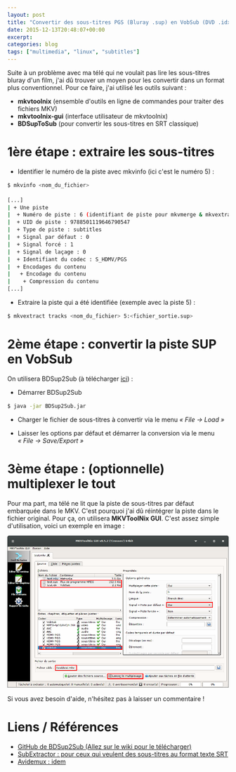 ```yaml
---
layout: post
title: "Convertir des sous-titres PGS (Bluray .sup) en VobSub (DVD .idx/.sub)"
date: 2015-12-13T20:48:07+00:00
excerpt:
categories: blog
tags: ["multimedia", "linux", "subtitles"]
---
```


Suite à un problème avec ma télé qui ne voulait pas lire les sous-titres bluray d'un film, j'ai dû trouver un moyen pour les convertir dans un format plus conventionnel.
Pour ce faire, j'ai utilisé les outils suivant :

- __mkvtoolnix__ (ensemble d'outils en ligne de commandes pour traiter des fichiers MKV)
- __mkvtoolnix-gui__ (interface utilisateur de mkvtoolnix)
- __BDSupToSub__ (pour convertir les sous-titres en SRT classique)

# 1ère étape : extraire les sous-titres

- Identifier le numéro de la piste avec mkvinfo (ici c'est le numéro 5) :

```bash
$ mkvinfo <nom_du_fichier>

[...]
| + Une piste
|  + Numéro de piste : 6 (identifiant de piste pour mkvmerge & mkvextract : 5)
|  + UID de piste : 9788501119646790547
|  + Type de piste : subtitles
|  + Signal par défaut : 0
|  + Signal forcé : 1
|  + Signal de laçage : 0
|  + Identifiant du codec : S_HDMV/PGS
|  + Encodages du contenu
|   + Encodage du contenu
|    + Compression du contenu
[...]
```

- Extraire la piste qui a été identifiée (exemple avec la piste 5) :

```bash
$ mkvextract tracks <nom_du_fichier> 5:<fichier_sortie.sup>
```

# 2ème étape : convertir la piste SUP en VobSub

On utilisera BDSup2Sub (à télécharger [ici](https://github.com/mjuhasz/BDSup2Sub/wiki/Download)) :

- Démarrer BDSup2Sub

```bash
$ java -jar BDSup2Sub.jar
```

- Charger le fichier de sous-titres à convertir via le menu _« File -> Load »_

- Laisser les options par défaut et démarrer la conversion via le menu _« File -> Save/Export »_



# 3ème étape : (optionnelle) multiplexer le tout

Pour ma part, ma télé ne lit que la piste de sous-titres par défaut embarquée dans le MKV. C'est pourquoi j'ai dû réintégrer la piste dans le fichier original. Pour ça, on utilisera __MKVToolNix GUI__. C'est assez simple d'utilisation, voici un exemple en image :

![Image Alt](/images/MKVToolNixGUI-exemple-multiplexage-mkv-vobsub.png)

Si vous avez besoin d'aide, n'hésitez pas à laisser un commentaire !


# Liens / Références

- [GitHub de BDSup2Sub (Allez sur le wiki pour le  télécharger)](https://github.com/mjuhasz/BDSup2Sub)
- [SubExtractor : pour ceux qui veulent des sous-titres au format texte  SRT](https://subextractor.codeplex.com/)
- [Avidemux : idem](http://en.flossmanuals.net/Avidemux/ExtractingDVDSubtitles/)
